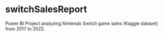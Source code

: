 # switchSalesReport
Power BI Project analyzing Nintendo Switch game sales (Kaggle dataset) from 2017 to 2022. 
